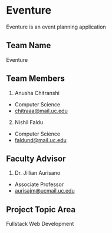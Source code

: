 # Eventure

Eventure is an event planning application

## Team Name

Eventure

## Team Members

1. Anusha Chitranshi

- Computer Science
- chitraaa@mail.uc.edu

2. Nishil Faldu

- Computer Science
- faldund@mail.uc.edu

## Faculty Advisor

1. Dr. Jillian Aurisano

- Associate Professor
- aurisajm@ucmail.uc.edu

## Project Topic Area

Fullstack Web Development
